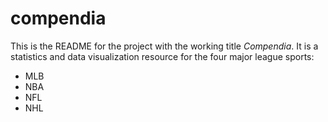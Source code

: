 # compendia

This is the README for the project with the working title *Compendia*. It is a statistics and data visualization resource for the four major league sports:

* MLB
* NBA
* NFL
* NHL
